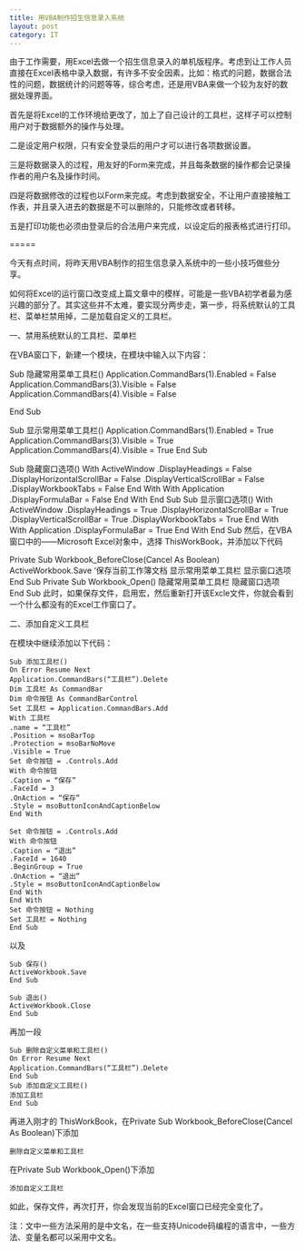 ```yaml
---
title: 用VBA制作招生信息录入系统
layout: post
category: IT
---
```


由于工作需要，用Excel去做一个招生信息录入的单机版程序。考虑到让工作人员直接在Excel表格中录入数据，有许多不安全因素，比如：格式的问题，数据合法性的问题，数据统计的问题等等，综合考虑，还是用VBA来做一个较为友好的数据处理界面。

首先是将Excel的工作环境给更改了，加上了自己设计的工具栏，这样子可以控制用户对于数据额外的操作与处理。

二是设定用户权限，只有安全登录后的用户才可以进行各项数据设置。

三是将数据录入的过程，用友好的Form来完成，并且每条数据的操作都会记录操作者的用户名及操作时间。

四是将数据修改的过程也以Form来完成。考虑到数据安全，不让用户直接接触工作表，并且录入进去的数据是不可以删除的，只能修改或者转移。

五是打印功能也必须由登录后的合法用户来完成，以设定后的报表格式进行打印。

=====

今天有点时间，将昨天用VBA制作的招生信息录入系统中的一些小技巧做些分享。

如何将Excel的运行窗口改变成上篇文章中的模样，可能是一些VBA初学者最为感兴趣的部分了。其实这些并不太难，要实现分两步走，第一步，将系统默认的工具栏、菜单栏禁用掉，二是加载自定义的工具栏。

一、禁用系统默认的工具栏、菜单栏

在VBA窗口下，新建一个模块，在模块中输入以下内容：

Sub 隐藏常用菜单工具栏()
Application.CommandBars(1).Enabled = False
Application.CommandBars(3).Visible = False
Application.CommandBars(4).Visible = False

End Sub

Sub 显示常用菜单工具栏()
Application.CommandBars(1).Enabled = True
Application.CommandBars(3).Visible = True
Application.CommandBars(4).Visible = True
End Sub

Sub 隐藏窗口选项()
With ActiveWindow
.DisplayHeadings = False
.DisplayHorizontalScrollBar = False
.DisplayVerticalScrollBar = False
.DisplayWorkbookTabs = False
End With
With Application
.DisplayFormulaBar = False
End With
End Sub
Sub 显示窗口选项()
With ActiveWindow
.DisplayHeadings = True
.DisplayHorizontalScrollBar = True
.DisplayVerticalScrollBar = True
.DisplayWorkbookTabs = True
End With
With Application
.DisplayFormulaBar = True
End With
End Sub
然后，在VBA窗口中的——Microsoft Excel对象中，选择 ThisWorkBook，并添加以下代码

Private Sub Workbook_BeforeClose(Cancel As Boolean)
ActiveWorkbook.Save ‘保存当前工作簿文档
显示常用菜单工具栏
显示窗口选项
End Sub
Private Sub Workbook_Open()
隐藏常用菜单工具栏
隐藏窗口选项
End Sub
此时，如果保存文件，启用宏，然后重新打开该Excle文件，你就会看到一个什么都没有的Excel工作窗口了。

二、添加自定义工具栏

在模块中继续添加以下代码：

    Sub 添加工具栏()
    On Error Resume Next
    Application.CommandBars(“工具栏”).Delete
    Dim 工具栏 As CommandBar
    Dim 命令按钮 As CommandBarControl
    Set 工具栏 = Application.CommandBars.Add
    With 工具栏
    .name = “工具栏”
    .Position = msoBarTop
    .Protection = msoBarNoMove
    .Visible = True
    Set 命令按钮 = .Controls.Add
    With 命令按钮
    .Caption = “保存”
    .FaceId = 3
    .OnAction = “保存”
    .Style = msoButtonIconAndCaptionBelow
    End With

    Set 命令按钮 = .Controls.Add
    With 命令按钮
    .Caption = “退出”
    .FaceId = 1640
    .BeginGroup = True
    .OnAction = “退出”
    .Style = msoButtonIconAndCaptionBelow
    End With
    End With
    Set 命令按钮 = Nothing
    Set 工具栏 = Nothing
    End Sub

以及
    
    Sub 保存()
    ActiveWorkbook.Save
    End Sub
    
    Sub 退出()
    ActiveWorkbook.Close
    End Sub

再加一段

    Sub 删除自定义菜单和工具栏()
    On Error Resume Next
    Application.CommandBars(“工具栏”).Delete
    End Sub
    Sub 添加自定义工具栏()
    添加工具栏
    End Sub

再进入刚才的 ThisWorkBook，在Private Sub Workbook_BeforeClose(Cancel As Boolean)下添加

    删除自定义菜单和工具栏

在Private Sub Workbook_Open()下添加

    添加自定义工具栏

如此，保存文件，再次打开，你会发现当前的Excel窗口已经完全变化了。

注：文中一些方法采用的是中文名，在一些支持Unicode码编程的语言中，一些方法、变量名都可以采用中文名。